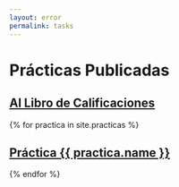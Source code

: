 ```yaml
---
layout: error
permalink: tasks
---
```


# Prácticas Publicadas

## [Al Libro de Calificaciones](https://campusvirtual.ull.es/1920/grade/report/grader/index.php?id=201913778)

{% for practica in site.practicas %}

##  <a href="{{ practica.myurl }}">Práctica {{ practica.name }}</a>

{% endfor %}
